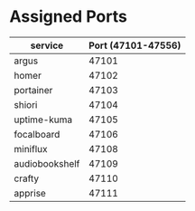 # Assigned Ports

| service | Port (47101-47556) |
| --- | --- |
| argus | 47101 |
| homer | 47102 |
| portainer | 47103 |
| shiori | 47104 |
| uptime-kuma | 47105 |
| focalboard | 47106 |
| miniflux | 47108 |
| audiobookshelf | 47109 |
| crafty | 47110  |
| apprise | 47111 |
